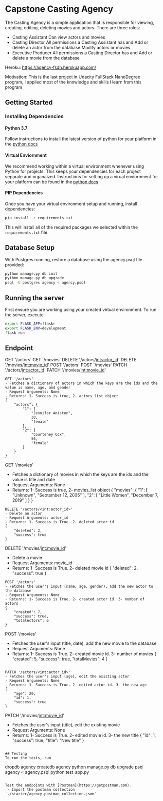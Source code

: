 # Capstone Casting Agency

The Casting Agency is a simple application that is responsible for viewing, creating, editing, deleting movies and actors. There are three roles: 
- Casting Assistant
    Can view actors and movies
- Casting Director
    All permissions a Casting Assistant has and Add or delete an actor from the database Modify actors or movies
- Executive Producer
    All permissions a Casting Director has and Add or delete a movie from the database
      
Heroku: https://agency-fsdn.herokuapp.com/  

Motivation: This is the last project in Udacity FullStack NanoDegree program, I applied most of the knowledge and skills I learn from this program 

## Getting Started

### Installing Dependencies

#### Python 3.7

Follow instructions to install the latest version of python for your platform in the [python docs](https://docs.python.org/3/using/unix.html#getting-and-installing-the-latest-version-of-python)

#### Virtual Enviornment

We recommend working within a virtual environment whenever using Python for projects. This keeps your dependencies for each project separate and organaized. Instructions for setting up a virual enviornment for your platform can be found in the [python docs](https://packaging.python.org/guides/installing-using-pip-and-virtual-environments/)

#### PIP Dependencies

Once you have your virtual environment setup and running, install dependencies:

```bash
pip install -r requirements.txt
```

This will install all of the required packages we selected within the `requirements.txt` file.

## Database Setup

With Postgres running, restore a database using the agency.psql file provided:

```bash
python manage.py db init
python manage.py db upgrade
psql -U postgres agency < agency.psql
```

## Running the server

First ensure you are working using your created virtual environment. To run the server, execute:

```bash
export FLASK_APP=flaskr
export FLASK_ENV=development
flask run
```

## Endpoint 

GET '/actors'
GET '/movies'
DELETE '/actors/<int:actor_id>'
DELETE '/movies/<int:movie_id>'
POST '/actors'
POST '/movies'
PATCH '/actors/<int:actor_id>'
PATCH '/movies/<int:movie_id>'

```
GET '/actors'
- Fetches a dictionary of actors in which the keys are the ids and the value is name, age, and gender
- Request Arguments: None
- Returns: 1- Success is true, 2- actors_list object
{
    "actors": {
        "1": [
            "Jennifer Aniston",
            30,
            "female"
        ],
        "2": [
            "Courteney Cox",
            56,
            "female"
        ]
    }
}

```
GET '/movies'
- Fetches a dictionary of movies in which the keys are the ids and the value is title and date
- Request Arguments: None
- Returns: 1- Success is true, 2- movies_list object
{
    "movies": {
        "1": [
            "Unknown",
            "September 12, 2005"
        ],
        "2": [
            "Little Women",
            "December 7, 2019"
        ]
    }
}

```
DELETE '/actors/<int:actor_id>'
- Delete an actor 
- Request Arguments: actor_id
- Returns: 1- Success is True. 2- deleted actor id
{
    "deleted": 2,
    "success": true
}

```
DELETE '/movies/<int:movie_id>'
- Delete a movie 
- Request Arguments: movie_id
- Returns: 1- Success is True. 2- deleted movie id
{
    "deleted": 2,
    "success": true
}

```
POST '/actors'
- Fetches the user's input (name, age, gender), add the new actor to the database 
- Request Arguments: None
- Returns: 1- Success is True. 2- created actor id. 3- number of actors 
{
    "created": 7,
    "success": true,
    "totalActors": 6
}

```
POST '/movies'
- Fetches the user's input (title, date), add the new movie to the database 
- Request Arguments: None
- Returns: 1- Success is True. 2- created movie id. 3- number of movies 
{
    "created": 5,
    "success": true,
    "totalMovies": 4
}

```

PATCH '/actors/<int:actor_id>'
- Fetches the user's input (age), edit the existing actor
- Request Arguments: None
- Returns: 1- Success is True. 2- edited actor id. 3- the new age 
{
    "age": 20,
    "id": 1,
    "success": true
}

```

PATCH '/movies/<int:movie_id>'
- Fetches the user's input (title), edit the existing movie
- Request Arguments: None
- Returns: 1- Success is True. 2- edited movie id. 3- the new title 
{
    "id": 1,
    "success": true,
    "title": "New title"
}

```

## Testing
To run the tests, run
```
dropdb agency
createdb agency
python manage.py db upgrade
psql agency < agency.psql
python test_app.py
```

Test the endpoints with [Postman](https://getpostman.com).
 - Import the postman collection `./starter/agency.postman_collection.json`
